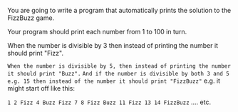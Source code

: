 You are going to write a program that automatically prints the solution to the FizzBuzz game.

Your program should print each number from 1 to 100 in turn.

When the number is divisible by 3 then instead of printing the number it should print "Fizz".

`When the number is divisible by 5, then instead of printing the number it should print "Buzz".`
  `And if the number is divisible by both 3 and 5 e.g. 15 then instead of the number it should print "FizzBuzz"`
e.g. it might start off like this:

`1
2
Fizz
4
Buzz
Fizz
7
8
Fizz
Buzz
11
Fizz
13
14
FizzBuzz`
.... etc.